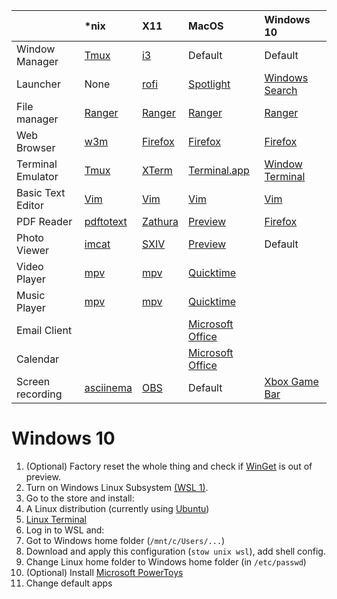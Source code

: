 |                 |\*nix                                               |X11                                                  |MacOS                                                          |Windows 10|
|:----------------|:---------------------------------------------------|:----------------------------------------------------|:--------------------------------------------------------------|:---|
|Window Manager   |[Tmux](https://github.com/tmux/tmux/wiki)           |[i3](https://i3wm.org/)                              |Default                                                        |Default|
|Launcher         |None                                                |[rofi](https://github.com/davatorium/rofi)           |[Spotlight](https://en.wikipedia.org/wiki/Spotlight_(software))|[Windows Search](https://en.wikipedia.org/wiki/Windows_Search)|
|File manager     |[Ranger](https://ranger.github.io/)                 |[Ranger](https://ranger.github.io/)                  |[Ranger](https://ranger.github.io/)                            |[Ranger](https://ranger.github.io/)|
|Web Browser      |[w3m](http://w3m.sourceforge.net/)                  |[Firefox](https://www.mozilla.org/en-US/firefox/new/)|[Firefox](https://www.mozilla.org/en-US/firefox/new/)          |[Firefox](https://www.mozilla.org/en-US/firefox/new/)|
|Terminal Emulator|[Tmux](https://github.com/tmux/tmux/wiki)           |[XTerm](https://invisible-island.net/xterm/)         |[Terminal.app](https://en.wikipedia.org/wiki/Terminal_(macOS)) |[Window Terminal](https://github.com/microsoft/terminal)|
|Basic Text Editor|[Vim](https://www.vim.org/)                         |[Vim](https://www.vim.org/)                          |[Vim](https://www.vim.org/)                                    |[Vim](https://www.vim.org/)|
|PDF Reader       |[pdftotext](https://en.wikipedia.org/wiki/Pdftotext)|[Zathura](https://pwmt.org/projects/zathura/)        |[Preview](https://support.apple.com/guide/preview/welcome/mac) |[Firefox](https://www.mozilla.org/en-US/firefox/new/)|
|Photo Viewer     |[imcat](https://github.com/stolk/imcat)             |[SXIV](https://github.com/muennich/sxiv)             |[Preview](https://support.apple.com/guide/preview/welcome/mac) |Default|
|Video Player     |[mpv](https://mpv.io/)                              |[mpv](https://mpv.io/)                               |[Quicktime](https://support.apple.com/quicktime)               ||
|Music Player     |[mpv](https://mpv.io/)                              |[mpv](https://mpv.io/)                               |[Quicktime](https://support.apple.com/quicktime)               ||
|Email Client     |                                                    |                                                     |[Microsoft Office](https://www.office.com/)                    ||
|Calendar         |                                                    |                                                     |[Microsoft Office](https://www.office.com/)                    ||
|Screen recording |[asciinema](https://asciinema.org/)                 |[OBS](https://obsproject.com/)                       |Default                                                        |[Xbox Game Bar](https://support.microsoft.com/en-us/windows/record-a-game-clip-on-your-pc-with-xbox-game-bar-2f477001-54d4-1276-9144-b0416a307f3c)|



# Windows 10

1. (Optional) Factory reset the whole thing and check if [WinGet](https://docs.microsoft.com/en-us/windows/package-manager/winget/) is out of preview.
1. Turn on Windows Linux Subsystem [(WSL 1)](https://docs.microsoft.com/en-us/windows/wsl/).
1. Go to the store and install:
  1. A Linux distribution (currently using [Ubuntu](https://www.microsoft.com/en-us/p/ubuntu/9nblggh4msv6?activetab=pivot:overviewtab))
  1. [Linux Terminal](https://www.microsoft.com/en-us/p/windows-terminal/9n0dx20hk701)
1. Log in to WSL and:
  1. Got to Windows home folder (`/mnt/c/Users/...`)
  1. Download and apply this configuration (`stow unix wsl`), add shell config.
  1. Change Linux home folder to Windows home folder (in `/etc/passwd`)
1. (Optional) Install [Microsoft PowerToys](https://docs.microsoft.com/en-us/windows/powertoys/)
1. Change default apps
